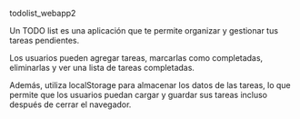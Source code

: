 todolist_webapp2


Un TODO list es una aplicación que te permite organizar y gestionar tus tareas pendientes. 

Los usuarios pueden agregar tareas, marcarlas como completadas, eliminarlas y ver una lista de tareas completadas. 

Además, utiliza localStorage para almacenar los datos de las tareas, lo que permite que los usuarios puedan cargar y guardar sus tareas incluso después de cerrar el navegador.
